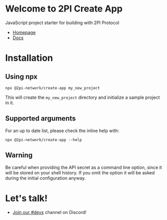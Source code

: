 # Welcome to 2PI Create App

JavaScript project starter for building with 2PI Protocol

* [Homepage](https://2pi.network)
* [Docs](https://docs.2pi.network)

# Installation

## Using npx

```console
npx @2pi-network/create-app my_new_project
```

This will create the `my_new_project` directory and initialize a sample project in it.

## Supported arguments

For an up to date list, please check the inline help with:

```console
npx @2pi-network/create-app --help
```

## Warning

Be careful when providing the API secret as a command line option, since it will be stored on your shell history. If you omit the option it will be asked during the initial configuration anyway.

# Let's talk!

* [Join our #devs](https://discord.gg/fyc42N2d) channel on Discord!
